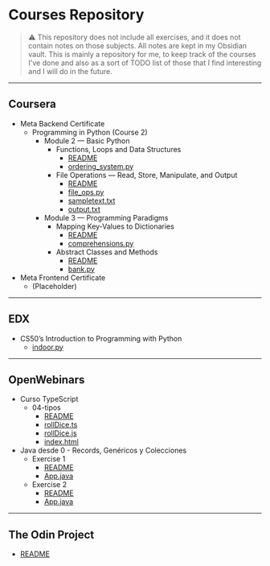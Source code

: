 # Courses Repository

> ⚠️ This repository does not include all exercises, and it does not contain notes on those subjects. All notes are kept in my Obsidian vault.
> This is mainly a repository for me, to keep track of the courses I've done and also as a sort of TODO list of those that I find interesting and I will do in the future.

---

## Coursera

- Meta Backend Certificate
  - Programming in Python (Course 2)
    - Module 2 — Basic Python
      - Functions, Loops and Data Structures
        - [README](Coursera/Meta_Backend_Certificate/course-2-programming-in-python/module-2-basic-python/1-functions-loops-data-structures/README.md)
        - [ordering_system.py](Coursera/Meta_Backend_Certificate/course-2-programming-in-python/module-2-basic-python/1-functions-loops-data-structures/ordering_system.py)
      - File Operations — Read, Store, Manipulate, and Output
        - [README](Coursera/Meta_Backend_Certificate/course-2-programming-in-python/module-2-basic-python/2-read-store-manipulate-output-file/README.md)
        - [file_ops.py](Coursera/Meta_Backend_Certificate/course-2-programming-in-python/module-2-basic-python/2-read-store-manipulate-output-file/file_ops.py)
        - [sampletext.txt](Coursera/Meta_Backend_Certificate/course-2-programming-in-python/module-2-basic-python/2-read-store-manipulate-output-file/sampletext.txt)
        - [output.txt](Coursera/Meta_Backend_Certificate/course-2-programming-in-python/module-2-basic-python/2-read-store-manipulate-output-file/output.txt)
    - Module 3 — Programming Paradigms
      - Mapping Key-Values to Dictionaries
        - [README](Coursera/Meta_Backend_Certificate/course-2-programming-in-python/module-3-programming-paradigms/1-mapping%20key-values-to-dictionaries/README.md)
        - [comprehensions.py](Coursera/Meta_Backend_Certificate/course-2-programming-in-python/module-3-programming-paradigms/1-mapping%20key-values-to-dictionaries/comprehensions.py)
      - Abstract Classes and Methods
        - [README](Coursera/Meta_Backend_Certificate/course-2-programming-in-python/module-3-programming-paradigms/2-abstract-classes-methods/README.md)
        - [bank.py](Coursera/Meta_Backend_Certificate/course-2-programming-in-python/module-3-programming-paradigms/2-abstract-classes-methods/bank.py)
- Meta Frontend Certificate
  - (Placeholder)

---

## EDX

- CS50’s Introduction to Programming with Python
  - [indoor.py](EDX/CS50Python/indoor.py)

---

## OpenWebinars

- Curso TypeScript
  - 04-tipos
    - [README](OpenWebinars/curso_typescript/04-tipos/README.md)
    - [rollDice.ts](OpenWebinars/curso_typescript/04-tipos/rollDice.ts)
    - [rollDice.js](OpenWebinars/curso_typescript/04-tipos/rollDice.js)
    - [index.html](OpenWebinars/curso_typescript/04-tipos/index.html)
- Java desde 0 - Records, Genéricos y Colecciones
  - Exercise 1
    - [README](OpenWebinars/Java%20desde%200%20-%20Records,%20Gen%C3%A9ricos%20y%20Colecciones/exercise1/README.md)
    - [App.java](OpenWebinars/Java%20desde%200%20-%20Records,%20Gen%C3%A9ricos%20y%20Colecciones/exercise1/src/App.java)
  - Exercise 2
    - [README](OpenWebinars/Java%20desde%200%20-%20Records,%20Gen%C3%A9ricos%20y%20Colecciones/exercise2/README.md)
    - [App.java](OpenWebinars/Java%20desde%200%20-%20Records,%20Gen%C3%A9ricos%20y%20Colecciones/exercise2/src/App.java)

---

## The Odin Project

- [README](TheOdinProject/README.MD)
